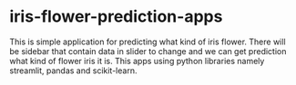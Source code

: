 # iris-flower-prediction-apps
This is simple application for predicting what kind of iris flower. There will be sidebar that contain data in slider to change and we can get prediction what kind of flower iris it is. This apps using python libraries namely streamlit, pandas and scikit-learn.

